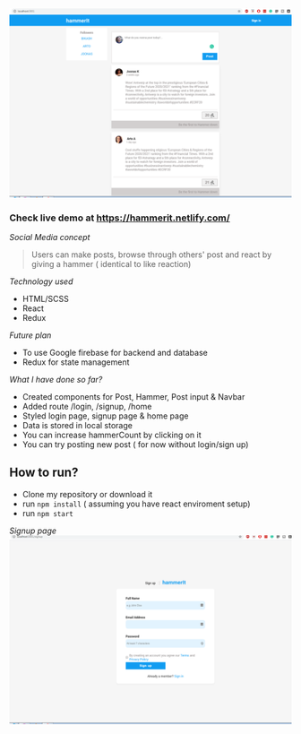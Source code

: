 <img src="images/hammer-home-screenshot.png" /> 

### Check live demo at https://hammerit.netlify.com/

*Social Media concept* 
>  Users can make posts, browse through others' post and react by giving a hammer ( identical to like reaction)

*Technology used*
- HTML/SCSS
- React
- Redux

*Future plan*
- To use Google firebase for backend and database
- Redux for state management

*What I have done so far?*
- Created components for Post, Hammer, Post input & Navbar
- Added route /login, /signup, /home 
- Styled login page, signup page & home page
- Data is stored in local storage
- You can increase hammerCount by clicking on it
- You can try posting new post ( for now without login/sign up)

## How to run?
- Clone my repository or download it
- run `npm install` ( assuming you have react enviroment setup)
- run `npm start`



*Signup page*
<img src="images/hammer-signup-screenshot.png" />
